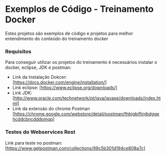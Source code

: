 # Exemplos de Código - Treinamento Docker

Estes projetos são exemplos de código e projetos para melhor
entendimento do conteúdo do treinamento docker

### Requisitos

Para conseguir utilizar os projetos do treinamento é necessários instalar o docker, eclipse, JDK e postman:

* Link da Instalação Dokcer: [https://docs.docker.com/engine/installation/]
* Link eclipse: [https://www.eclipse.org/downloads/]
* Link JDK: [http://www.oracle.com/technetwork/pt/java/javase/downloads/index.html]
* Link da extensão do chrome Postman [https://chrome.google.com/webstore/detail/postman/fhbjgbiflinjbdggehcddcbncdddomop]

### Testes do Webservices Rest

Link para teste no postman: [https://www.getpostman.com/collections/99c5b301d194ce808a7c]
